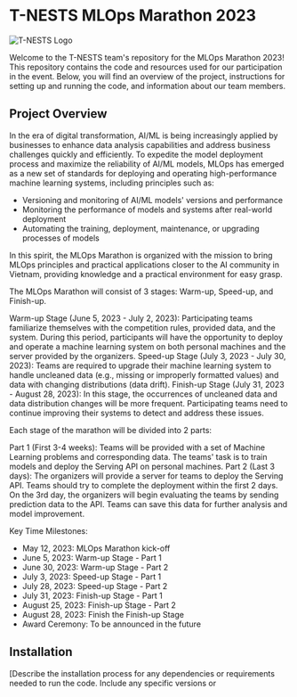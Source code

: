 # T-NESTS MLOps Marathon 2023

![T-NESTS Logo](path/to/logo.png)

Welcome to the T-NESTS team's repository for the MLOps Marathon 2023! This repository contains the code and resources used for our participation in the event. Below, you will find an overview of the project, instructions for setting up and running the code, and information about our team members.

## Project Overview

In the era of digital transformation, AI/ML is being increasingly applied by businesses to enhance data analysis capabilities and address business challenges quickly and efficiently. To expedite the model deployment process and maximize the reliability of AI/ML models, MLOps has emerged as a new set of standards for deploying and operating high-performance machine learning systems, including principles such as:

- Versioning and monitoring of AI/ML models' versions and performance
- Monitoring the performance of models and systems after real-world deployment
- Automating the training, deployment, maintenance, or upgrading processes of models

In this spirit, the MLOps Marathon is organized with the mission to bring MLOps principles and practical applications closer to the AI community in Vietnam, providing knowledge and a practical environment for easy grasp.

The MLOps Marathon will consist of 3 stages: Warm-up, Speed-up, and Finish-up.

Warm-up Stage (June 5, 2023 - July 2, 2023): Participating teams familiarize themselves with the competition rules, provided data, and the system. During this period, participants will have the opportunity to deploy and operate a machine learning system on both personal machines and the server provided by the organizers.
Speed-up Stage (July 3, 2023 - July 30, 2023): Teams are required to upgrade their machine learning system to handle uncleaned data (e.g., missing or improperly formatted values) and data with changing distributions (data drift).
Finish-up Stage (July 31, 2023 - August 28, 2023): In this stage, the occurrences of uncleaned data and data distribution changes will be more frequent. Participating teams need to continue improving their systems to detect and address these issues.

Each stage of the marathon will be divided into 2 parts:

Part 1 (First 3-4 weeks): Teams will be provided with a set of Machine Learning problems and corresponding data. The teams' task is to train models and deploy the Serving API on personal machines.
Part 2 (Last 3 days): The organizers will provide a server for teams to deploy the Serving API. Teams should try to complete the deployment within the first 2 days. On the 3rd day, the organizers will begin evaluating the teams by sending prediction data to the API. Teams can save this data for further analysis and model improvement.

Key Time Milestones:
- May 12, 2023: MLOps Marathon kick-off
- June 5, 2023: Warm-up Stage - Part 1
- June 30, 2023: Warm-up Stage - Part 2
- July 3, 2023: Speed-up Stage - Part 1
- July 28, 2023: Speed-up Stage - Part 2
- July 31, 2023: Finish-up Stage - Part 1
- August 25, 2023: Finish-up Stage - Part 2
- August 28, 2023: Finish the Finish-up Stage
- Award Ceremony: To be announced in the future

## Installation

[Describe the installation process for any dependencies or requirements needed to run the code. Include any specific versions or
